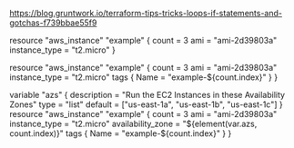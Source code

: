 https://blog.gruntwork.io/terraform-tips-tricks-loops-if-statements-and-gotchas-f739bbae55f9

resource "aws_instance" "example" {
  count = 3
  ami = "ami-2d39803a"
  instance_type = "t2.micro"
}


resource "aws_instance" "example" {
  count = 3
  ami = "ami-2d39803a"
  instance_type = "t2.micro"
  tags {
    Name = "example-${count.index}"
  }
}




variable "azs" {
  description = "Run the EC2 Instances in these Availability Zones"
  type = "list"
  default = ["us-east-1a", "us-east-1b", "us-east-1c"]
}
resource "aws_instance" "example" {
  count = 3
  ami = "ami-2d39803a"
  instance_type = "t2.micro"
  availability_zone = "${element(var.azs, count.index)}"
  tags {
    Name = "example-${count.index}"
  }
}
